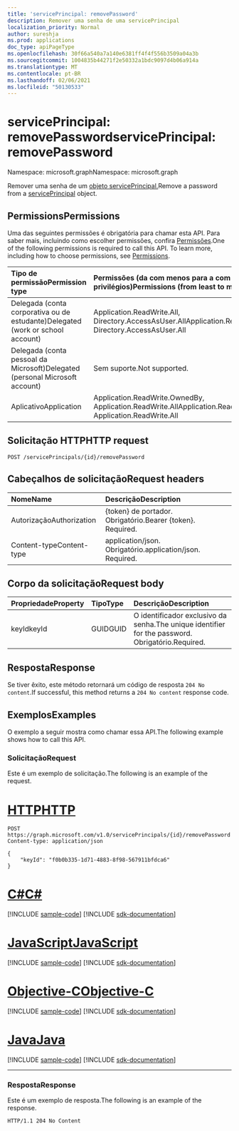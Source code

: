 ```yaml
---
title: 'servicePrincipal: removePassword'
description: Remover uma senha de uma servicePrincipal
localization_priority: Normal
author: sureshja
ms.prod: applications
doc_type: apiPageType
ms.openlocfilehash: 30f66a540a7a140e6381ff4f4f556b3509a04a3b
ms.sourcegitcommit: 1004835b44271f2e50332a1bdc9097d4b06a914a
ms.translationtype: MT
ms.contentlocale: pt-BR
ms.lasthandoff: 02/06/2021
ms.locfileid: "50130533"
---
```

# <a name="serviceprincipal-removepassword"></a><span data-ttu-id="e8c5d-103">servicePrincipal: removePassword</span><span class="sxs-lookup"><span data-stu-id="e8c5d-103">servicePrincipal: removePassword</span></span>

<span data-ttu-id="e8c5d-104">Namespace: microsoft.graph</span><span class="sxs-lookup"><span data-stu-id="e8c5d-104">Namespace: microsoft.graph</span></span>

<span data-ttu-id="e8c5d-105">Remover uma senha de um [objeto servicePrincipal.](../resources/serviceprincipal.md)</span><span class="sxs-lookup"><span data-stu-id="e8c5d-105">Remove a password from a [servicePrincipal](../resources/serviceprincipal.md) object.</span></span>

## <a name="permissions"></a><span data-ttu-id="e8c5d-106">Permissions</span><span class="sxs-lookup"><span data-stu-id="e8c5d-106">Permissions</span></span>

<span data-ttu-id="e8c5d-p101">Uma das seguintes permissões é obrigatória para chamar esta API. Para saber mais, incluindo como escolher permissões, confira [Permissões](/graph/permissions-reference).</span><span class="sxs-lookup"><span data-stu-id="e8c5d-p101">One of the following permissions is required to call this API. To learn more, including how to choose permissions, see [Permissions](/graph/permissions-reference).</span></span>

| <span data-ttu-id="e8c5d-109">Tipo de permissão</span><span class="sxs-lookup"><span data-stu-id="e8c5d-109">Permission type</span></span>                        | <span data-ttu-id="e8c5d-110">Permissões (da com menos para a com mais privilégios)</span><span class="sxs-lookup"><span data-stu-id="e8c5d-110">Permissions (from least to most privileged)</span></span> |
|:---------------------------------------|:--------------------------------------------|
| <span data-ttu-id="e8c5d-111">Delegada (conta corporativa ou de estudante)</span><span class="sxs-lookup"><span data-stu-id="e8c5d-111">Delegated (work or school account)</span></span>     | <span data-ttu-id="e8c5d-112">Application.ReadWrite.All, Directory.AccessAsUser.All</span><span class="sxs-lookup"><span data-stu-id="e8c5d-112">Application.ReadWrite.All, Directory.AccessAsUser.All</span></span> |
| <span data-ttu-id="e8c5d-113">Delegada (conta pessoal da Microsoft)</span><span class="sxs-lookup"><span data-stu-id="e8c5d-113">Delegated (personal Microsoft account)</span></span> | <span data-ttu-id="e8c5d-114">Sem suporte.</span><span class="sxs-lookup"><span data-stu-id="e8c5d-114">Not supported.</span></span> |
| <span data-ttu-id="e8c5d-115">Aplicativo</span><span class="sxs-lookup"><span data-stu-id="e8c5d-115">Application</span></span>                            | <span data-ttu-id="e8c5d-116">Application.ReadWrite.OwnedBy, Application.ReadWrite.All</span><span class="sxs-lookup"><span data-stu-id="e8c5d-116">Application.ReadWrite.OwnedBy, Application.ReadWrite.All</span></span> |

## <a name="http-request"></a><span data-ttu-id="e8c5d-117">Solicitação HTTP</span><span class="sxs-lookup"><span data-stu-id="e8c5d-117">HTTP request</span></span>

<!-- { "blockType": "ignored" } -->

```http
POST /servicePrincipals/{id}/removePassword
```

## <a name="request-headers"></a><span data-ttu-id="e8c5d-118">Cabeçalhos de solicitação</span><span class="sxs-lookup"><span data-stu-id="e8c5d-118">Request headers</span></span>

| <span data-ttu-id="e8c5d-119">Nome</span><span class="sxs-lookup"><span data-stu-id="e8c5d-119">Name</span></span>           | <span data-ttu-id="e8c5d-120">Descrição</span><span class="sxs-lookup"><span data-stu-id="e8c5d-120">Description</span></span>                |
|:---------------|:---------------------------|
| <span data-ttu-id="e8c5d-121">Autorização</span><span class="sxs-lookup"><span data-stu-id="e8c5d-121">Authorization</span></span>  | <span data-ttu-id="e8c5d-p102">{token} de portador. Obrigatório.</span><span class="sxs-lookup"><span data-stu-id="e8c5d-p102">Bearer {token}. Required.</span></span>  |
| <span data-ttu-id="e8c5d-124">Content-type</span><span class="sxs-lookup"><span data-stu-id="e8c5d-124">Content-type</span></span>   | <span data-ttu-id="e8c5d-p103">application/json. Obrigatório.</span><span class="sxs-lookup"><span data-stu-id="e8c5d-p103">application/json. Required.</span></span>|

## <a name="request-body"></a><span data-ttu-id="e8c5d-127">Corpo da solicitação</span><span class="sxs-lookup"><span data-stu-id="e8c5d-127">Request body</span></span>

| <span data-ttu-id="e8c5d-128">Propriedade</span><span class="sxs-lookup"><span data-stu-id="e8c5d-128">Property</span></span>     | <span data-ttu-id="e8c5d-129">Tipo</span><span class="sxs-lookup"><span data-stu-id="e8c5d-129">Type</span></span>   |<span data-ttu-id="e8c5d-130">Descrição</span><span class="sxs-lookup"><span data-stu-id="e8c5d-130">Description</span></span>|
|:---------------|:--------|:----------|
| <span data-ttu-id="e8c5d-131">keyId</span><span class="sxs-lookup"><span data-stu-id="e8c5d-131">keyId</span></span> | <span data-ttu-id="e8c5d-132">GUID</span><span class="sxs-lookup"><span data-stu-id="e8c5d-132">GUID</span></span> | <span data-ttu-id="e8c5d-133">O identificador exclusivo da senha.</span><span class="sxs-lookup"><span data-stu-id="e8c5d-133">The unique identifier for the password.</span></span> <span data-ttu-id="e8c5d-134">Obrigatório.</span><span class="sxs-lookup"><span data-stu-id="e8c5d-134">Required.</span></span> |

## <a name="response"></a><span data-ttu-id="e8c5d-135">Resposta</span><span class="sxs-lookup"><span data-stu-id="e8c5d-135">Response</span></span>

<span data-ttu-id="e8c5d-136">Se tiver êxito, este método retornará um código de resposta `204 No content`.</span><span class="sxs-lookup"><span data-stu-id="e8c5d-136">If successful, this method returns a `204 No content` response code.</span></span>

## <a name="examples"></a><span data-ttu-id="e8c5d-137">Exemplos</span><span class="sxs-lookup"><span data-stu-id="e8c5d-137">Examples</span></span>

<span data-ttu-id="e8c5d-138">O exemplo a seguir mostra como chamar essa API.</span><span class="sxs-lookup"><span data-stu-id="e8c5d-138">The following example shows how to call this API.</span></span>

### <a name="request"></a><span data-ttu-id="e8c5d-139">Solicitação</span><span class="sxs-lookup"><span data-stu-id="e8c5d-139">Request</span></span>

<span data-ttu-id="e8c5d-140">Este é um exemplo de solicitação.</span><span class="sxs-lookup"><span data-stu-id="e8c5d-140">The following is an example of the request.</span></span>

# <a name="http"></a>[<span data-ttu-id="e8c5d-141">HTTP</span><span class="sxs-lookup"><span data-stu-id="e8c5d-141">HTTP</span></span>](#tab/http)
<!-- {
  "blockType": "request",
  "name": "servicePrincipal_removepassword"
}-->

```http
POST https://graph.microsoft.com/v1.0/servicePrincipals/{id}/removePassword
Content-type: application/json

{
    "keyId": "f0b0b335-1d71-4883-8f98-567911bfdca6"
}
```
# <a name="c"></a>[<span data-ttu-id="e8c5d-142">C#</span><span class="sxs-lookup"><span data-stu-id="e8c5d-142">C#</span></span>](#tab/csharp)
[!INCLUDE [sample-code](../includes/snippets/csharp/serviceprincipal-removepassword-csharp-snippets.md)]
[!INCLUDE [sdk-documentation](../includes/snippets/snippets-sdk-documentation-link.md)]

# <a name="javascript"></a>[<span data-ttu-id="e8c5d-143">JavaScript</span><span class="sxs-lookup"><span data-stu-id="e8c5d-143">JavaScript</span></span>](#tab/javascript)
[!INCLUDE [sample-code](../includes/snippets/javascript/serviceprincipal-removepassword-javascript-snippets.md)]
[!INCLUDE [sdk-documentation](../includes/snippets/snippets-sdk-documentation-link.md)]

# <a name="objective-c"></a>[<span data-ttu-id="e8c5d-144">Objective-C</span><span class="sxs-lookup"><span data-stu-id="e8c5d-144">Objective-C</span></span>](#tab/objc)
[!INCLUDE [sample-code](../includes/snippets/objc/serviceprincipal-removepassword-objc-snippets.md)]
[!INCLUDE [sdk-documentation](../includes/snippets/snippets-sdk-documentation-link.md)]

# <a name="java"></a>[<span data-ttu-id="e8c5d-145">Java</span><span class="sxs-lookup"><span data-stu-id="e8c5d-145">Java</span></span>](#tab/java)
[!INCLUDE [sample-code](../includes/snippets/java/serviceprincipal-removepassword-java-snippets.md)]
[!INCLUDE [sdk-documentation](../includes/snippets/snippets-sdk-documentation-link.md)]

---


### <a name="response"></a><span data-ttu-id="e8c5d-146">Resposta</span><span class="sxs-lookup"><span data-stu-id="e8c5d-146">Response</span></span>

<span data-ttu-id="e8c5d-147">Este é um exemplo de resposta.</span><span class="sxs-lookup"><span data-stu-id="e8c5d-147">The following is an example of the response.</span></span>

<!-- {
  "blockType": "response",
  "truncated": true,
  "@odata.type": "microsoft.graph.passwordCredential"
} -->

```http
HTTP/1.1 204 No Content
```

<!-- uuid: 16cd6b66-4b1a-43a1-adaf-3a886856ed98
2019-02-04 14:57:30 UTC -->
<!-- {
  "type": "#page.annotation",
  "description": "servicePrincipal: removePassword",
  "keywords": "",
  "section": "documentation",
  "tocPath": ""
}-->

